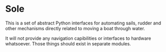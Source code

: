 # Sole

This is a set of abstract Python interfaces for automating sails, rudder and other mechanisms directly related to moving a boat through water.

It will not provide any navigation capibilities or interfaces to hardware whatsoever. Those things should exist in separate modules.
